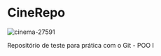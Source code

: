 # CineRepo
![cinema-27591](https://user-images.githubusercontent.com/88061007/127699771-39f3f268-681c-4000-8597-01cd86dc20f2.jpg)

Repositório de teste para prática com o Git - POO I
